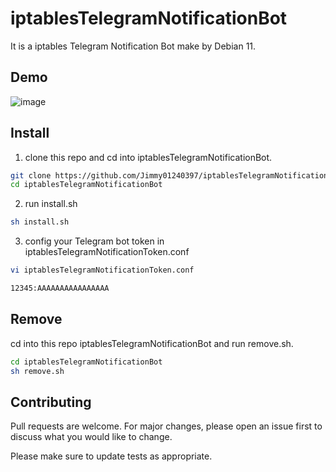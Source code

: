 # iptablesTelegramNotificationBot
It is a iptables Telegram Notification Bot make by Debian 11. 

## Demo
![image](https://user-images.githubusercontent.com/57281249/147621267-a85a9883-0e18-4e89-80b7-9c3e97746e30.png)

## Install

1. clone this repo and cd into iptablesTelegramNotificationBot.

```bash
git clone https://github.com/Jimmy01240397/iptablesTelegramNotificationBot
cd iptablesTelegramNotificationBot
```

2. run install.sh

```bash
sh install.sh
```

3. config your Telegram bot token in iptablesTelegramNotificationToken.conf
```bash
vi iptablesTelegramNotificationToken.conf

12345:AAAAAAAAAAAAAAAA
```

## Remove
cd into this repo iptablesTelegramNotificationBot and run remove.sh.
```bash
cd iptablesTelegramNotificationBot
sh remove.sh
```

## Contributing
Pull requests are welcome. For major changes, please open an issue first to discuss what you would like to change.

Please make sure to update tests as appropriate.
